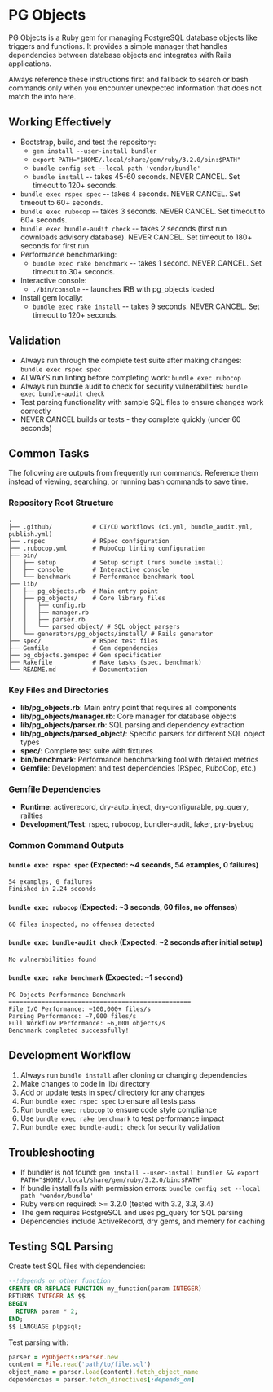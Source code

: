 # PG Objects
PG Objects is a Ruby gem for managing PostgreSQL database objects like triggers and functions. It provides a simple manager that handles dependencies between database objects and integrates with Rails applications.

Always reference these instructions first and fallback to search or bash commands only when you encounter unexpected information that does not match the info here.

## Working Effectively
- Bootstrap, build, and test the repository:
  - `gem install --user-install bundler`
  - `export PATH="$HOME/.local/share/gem/ruby/3.2.0/bin:$PATH"`
  - `bundle config set --local path 'vendor/bundle'`
  - `bundle install` -- takes 45-60 seconds. NEVER CANCEL. Set timeout to 120+ seconds.
- `bundle exec rspec spec` -- takes 4 seconds. NEVER CANCEL. Set timeout to 60+ seconds.
- `bundle exec rubocop` -- takes 3 seconds. NEVER CANCEL. Set timeout to 60+ seconds.
- `bundle exec bundle-audit check` -- takes 2 seconds (first run downloads advisory database). NEVER CANCEL. Set timeout to 180+ seconds for first run.
- Performance benchmarking:
  - `bundle exec rake benchmark` -- takes 1 second. NEVER CANCEL. Set timeout to 30+ seconds.
- Interactive console:
  - `./bin/console` -- launches IRB with pg_objects loaded
- Install gem locally:
  - `bundle exec rake install` -- takes 9 seconds. NEVER CANCEL. Set timeout to 120+ seconds.

## Validation
- Always run through the complete test suite after making changes: `bundle exec rspec spec`
- ALWAYS run linting before completing work: `bundle exec rubocop`
- Always run bundle audit to check for security vulnerabilities: `bundle exec bundle-audit check`
- Test parsing functionality with sample SQL files to ensure changes work correctly
- NEVER CANCEL builds or tests - they complete quickly (under 60 seconds)

## Common Tasks
The following are outputs from frequently run commands. Reference them instead of viewing, searching, or running bash commands to save time.

### Repository Root Structure
```
.
├── .github/           # CI/CD workflows (ci.yml, bundle_audit.yml, publish.yml)
├── .rspec             # RSpec configuration
├── .rubocop.yml       # RuboCop linting configuration
├── bin/
│   ├── setup          # Setup script (runs bundle install)
│   ├── console        # Interactive console
│   └── benchmark      # Performance benchmark tool
├── lib/
│   ├── pg_objects.rb  # Main entry point
│   ├── pg_objects/    # Core library files
│   │   ├── config.rb
│   │   ├── manager.rb
│   │   ├── parser.rb
│   │   └── parsed_object/ # SQL object parsers
│   └── generators/pg_objects/install/ # Rails generator
├── spec/              # RSpec test files
├── Gemfile            # Gem dependencies
├── pg_objects.gemspec # Gem specification
├── Rakefile           # Rake tasks (spec, benchmark)
└── README.md          # Documentation
```

### Key Files and Directories
- **lib/pg_objects.rb**: Main entry point that requires all components
- **lib/pg_objects/manager.rb**: Core manager for database objects
- **lib/pg_objects/parser.rb**: SQL parsing and dependency extraction
- **lib/pg_objects/parsed_object/**: Specific parsers for different SQL object types
- **spec/**: Complete test suite with fixtures
- **bin/benchmark**: Performance benchmarking tool with detailed metrics
- **Gemfile**: Development and test dependencies (RSpec, RuboCop, etc.)

### Gemfile Dependencies
- **Runtime**: activerecord, dry-auto_inject, dry-configurable, pg_query, railties
- **Development/Test**: rspec, rubocop, bundler-audit, faker, pry-byebug

### Common Command Outputs
#### `bundle exec rspec spec` (Expected: ~4 seconds, 54 examples, 0 failures)
```
54 examples, 0 failures
Finished in 2.24 seconds
```

#### `bundle exec rubocop` (Expected: ~3 seconds, 60 files, no offenses)
```
60 files inspected, no offenses detected
```

#### `bundle exec bundle-audit check` (Expected: ~2 seconds after initial setup)
```
No vulnerabilities found
```

#### `bundle exec rake benchmark` (Expected: ~1 second)
```
PG Objects Performance Benchmark
==================================================
File I/O Performance: ~100,000+ files/s
Parsing Performance: ~7,000 files/s 
Full Workflow Performance: ~6,000 objects/s
Benchmark completed successfully!
```

## Development Workflow
1. Always run `bundle install` after cloning or changing dependencies
2. Make changes to code in lib/ directory
3. Add or update tests in spec/ directory for any changes
4. Run `bundle exec rspec spec` to ensure all tests pass
5. Run `bundle exec rubocop` to ensure code style compliance
6. Use `bundle exec rake benchmark` to test performance impact
7. Run `bundle exec bundle-audit check` for security validation

## Troubleshooting
- If bundler is not found: `gem install --user-install bundler && export PATH="$HOME/.local/share/gem/ruby/3.2.0/bin:$PATH"`
- If bundle install fails with permission errors: `bundle config set --local path 'vendor/bundle'`
- Ruby version required: >= 3.2.0 (tested with 3.2, 3.3, 3.4)
- The gem requires PostgreSQL and uses pg_query for SQL parsing
- Dependencies include ActiveRecord, dry gems, and memery for caching

## Testing SQL Parsing
Create test SQL files with dependencies:
```sql
--!depends_on other_function
CREATE OR REPLACE FUNCTION my_function(param INTEGER)
RETURNS INTEGER AS $$
BEGIN
  RETURN param * 2;
END;
$$ LANGUAGE plpgsql;
```

Test parsing with:
```ruby
parser = PgObjects::Parser.new
content = File.read('path/to/file.sql')
object_name = parser.load(content).fetch_object_name
dependencies = parser.fetch_directives[:depends_on]
```